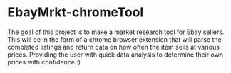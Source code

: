 # EbayMrkt-chromeTool

The goal of this project is to make a market research tool for Ebay sellers.
This will be in the form of a chrome browser extension that will parse the completed
listings and return data on how often the item sells at various prices. Providing
the user with quick data analysis to determine their own prices with confidence :) 
